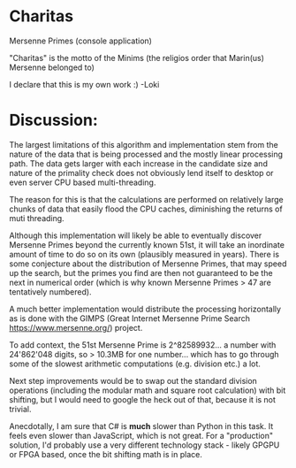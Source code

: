 # Charitas
Mersenne Primes (console application)

"Charitas" is the motto of the Minims (the religios order that Marin(us) Mersenne belonged to)

I declare that this is my own work :)
-Loki

# Discussion:

The largest limitations of this algorithm and implementation stem from the nature of the data that is being processed and the mostly linear processing path. The data gets larger with each increase in the candidate size and nature of the primality check does not obviously lend itself to desktop or even server CPU based multi-threading. 

The reason for this is that the calculations are performed on relatively large chunks of data that easily flood the CPU caches, diminishing the returns of muti threading.

Although this implementation will likely be able to eventually discover Mersenne Primes beyond the currently known 51st, it will take an inordinate amount of time to do so on its own (plausibly measured in years). There is some conjecture about the distribution of Mersenne Primes, that may speed up the search, but the primes you find are then not guaranteed to be the next in numerical order (which is why known Mersenne Primes > 47 are tentatively numbered).

A much better implementation would distribute the processing horizontally as is done with the GIMPS (Great Internet Mersenne Prime Search https://www.mersenne.org/)  project.

To add context, the 51st Mersenne Prime is 2^82589932... a number with 24'862'048 digits, so > 10.3MB for one number... which has to go through some of the slowest arithmetic computations (e.g. division etc.) a lot.

Next step improvements would be to swap out the standard division operations (including the modular math and square root calculation) with bit shifting, but I would need to google the heck out of that, because it is not trivial. 

Anecdotally, I am sure that C# is **much** slower than Python in this task. It feels even slower than JavaScript, which is not great. For a "production" solution, I'd probably use a very different technology stack - likely GPGPU or FPGA based, once the bit shifting math is in place.

